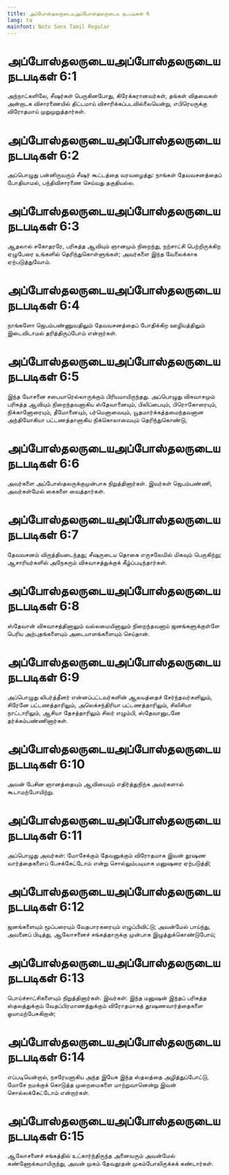 ```yaml
---
title: அப்போஸ்தலருடையஅப்போஸ்தலருடைய நடபடிகள் 6
lang: ta
mainfont: Noto Sans Tamil Regular
---
```


# அப்போஸ்தலருடையஅப்போஸ்தலருடைய நடபடிகள் 6:1

அந்நாட்களிலே, சீஷர்கள் பெருகினபோது, கிரேக்கரானவர்கள், தங்கள் விதவைகள் அன்றாடக விசாரணையில் திட்டமாய் விசாரிக்கப்படவில்லையென்று, எபிரெயருக்கு விரோதமாய் முறுமுறுத்தார்கள்.

# அப்போஸ்தலருடையஅப்போஸ்தலருடைய நடபடிகள் 6:2

அப்பொழுது பன்னிருவரும் சீஷர் கூட்டத்தை வரவழைத்து: நாங்கள் தேவவசனத்தைப் போதியாமல், பந்திவிசாரணை செய்வது தகுதியல்ல.

# அப்போஸ்தலருடையஅப்போஸ்தலருடைய நடபடிகள் 6:3

ஆதலால் சகோதரரே, பரிசுத்த ஆவியும் ஞானமும் நிறைந்து, நற்சாட்சி பெற்றிருக்கிற ஏழுபேரை உங்களில் தெரிந்துகொள்ளுங்கள்; அவர்களை இந்த வேலைக்காக ஏற்படுத்துவோம்.

# அப்போஸ்தலருடையஅப்போஸ்தலருடைய நடபடிகள் 6:4

நாங்களோ ஜெபம்பண்ணுவதிலும் தேவவசனத்தைப் போதிக்கிற ஊழியத்திலும் இடைவிடாமல் தரித்திருப்போம் என்றார்கள்.

# அப்போஸ்தலருடையஅப்போஸ்தலருடைய நடபடிகள் 6:5

இந்த யோசனை சபையாரெல்லாருக்கும் பிரியமாயிருந்தது. அப்பொழுது விசுவாசமும் பரிசுத்த ஆவியும் நிறைந்தவனாகிய ஸ்தேவானையும், பிலிப்பையும், பிரொகோரையும், நிக்கானோரையும், தீமோனையும், பர்மெனாவையும், யூதமார்க்கத்தமைந்தவனான அந்தியோகியா பட்டணத்தானாகிய நிக்கொலாவையும் தெரிந்துகொண்டு,

# அப்போஸ்தலருடையஅப்போஸ்தலருடைய நடபடிகள் 6:6

அவர்களை அப்போஸ்தலருக்குமுன்பாக நிறுத்தினார்கள். இவர்கள் ஜெபம்பண்ணி, அவர்கள்மேல் கைகளை வைத்தார்கள்.

# அப்போஸ்தலருடையஅப்போஸ்தலருடைய நடபடிகள் 6:7

தேவவசனம் விருத்தியடைந்தது; சீஷருடைய தொகை எருசலேமில் மிகவும் பெருகிற்று; ஆசாரியர்களில் அநேகரும் விசுவாசத்துக்குக் கீழ்ப்படிந்தார்கள்.

# அப்போஸ்தலருடையஅப்போஸ்தலருடைய நடபடிகள் 6:8

ஸ்தேவான் விசுவாசத்தினாலும் வல்லமையினாலும் நிறைந்தவனாய் ஜனங்களுக்குள்ளே பெரிய அற்புதங்களையும் அடையாளங்களையும் செய்தான்.

# அப்போஸ்தலருடையஅப்போஸ்தலருடைய நடபடிகள் 6:9

அப்பொழுது லிபர்த்தீனர் என்னப்பட்டவர்களின் ஆலயத்தைச் சேர்ந்தவர்களிலும், சிரேனே பட்டணத்தாரிலும், அலெக்சந்திரியா பட்டணத்தாரிலும், சிலிசியா நாட்டாரிலும், ஆசியா தேசத்தாரிலும் சிலர் எழும்பி, ஸ்தேவானுடனே தர்க்கம்பண்ணினார்கள்.

# அப்போஸ்தலருடையஅப்போஸ்தலருடைய நடபடிகள் 6:10

அவன் பேசின ஞானத்தையும் ஆவியையும் எதிர்த்துநிற்க அவர்களால் கூடாமற்போயிற்று.

# அப்போஸ்தலருடையஅப்போஸ்தலருடைய நடபடிகள் 6:11

அப்பொழுது அவர்கள்: மோசேக்கும் தேவனுக்கும் விரோதமாக இவன் தூஷண வார்த்தைகளைப் பேசக்கேட்டோம் என்று சொல்லும்படியாக மனுஷரை ஏற்படுத்தி;

# அப்போஸ்தலருடையஅப்போஸ்தலருடைய நடபடிகள் 6:12

ஜனங்களையும் மூப்பரையும் வேதபாரகரையும் எழுப்பிவிட்டு; அவன்மேல் பாய்ந்து, அவனைப் பிடித்து, ஆலோசனைச் சங்கத்தாருக்கு முன்பாக இழுத்துக்கொண்டுபோய்;

# அப்போஸ்தலருடையஅப்போஸ்தலருடைய நடபடிகள் 6:13

பொய்ச்சாட்சிகளையும் நிறுத்தினார்கள். இவர்கள்: இந்த மனுஷன் இந்தப் பரிசுத்த ஸ்தலத்துக்கும் வேதப்பிரமாணத்துக்கும் விரோதமாகத் தூஷணவார்த்தைகளை ஓயாமற்பேசுகிறான்;

# அப்போஸ்தலருடையஅப்போஸ்தலருடைய நடபடிகள் 6:14

எப்படியென்றால், நசரேயனாகிய அந்த இயேசு இந்த ஸ்தலத்தை அழித்துப்போட்டு, மோசே நமக்குக் கொடுத்த முறைமைகளை மாற்றுவானென்று இவன் சொல்லக்கேட்டோம் என்றார்கள்.

# அப்போஸ்தலருடையஅப்போஸ்தலருடைய நடபடிகள் 6:15

ஆலோசனைச் சங்கத்தில் உட்கார்ந்திருந்த அனைவரும் அவன்மேல் கண்ணோக்கமாயிருந்து, அவன் முகம் தேவதூதன் முகம்போலிருக்கக் கண்டார்கள்.

